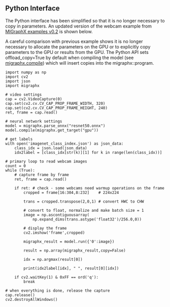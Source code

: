 ## Python Interface
The Python interface has been simplified so that it is no longer necessary to copy in parameters.  An updated version of the webcam example from <a href="https://github.com/ROCmSoftwarePlatform/AMDMIGraphX/wiki/Getting-started:-using-the-new-features-of-MIGraphX-0.2">MIGraphX examples v0.2</a> is shown below.

A careful comparison with previous example shows it is no longer necessary to allocate the parameters on the GPU or to explicitly copy parameters to the GPU or results from the GPU.  The Python API sets offload_copy=True by default when compiling the model (see [migraphx.compile](https://rocmsoftwareplatform.github.io/AMDMIGraphX/doc/html/reference/py.html#migraphx.compile)) which will insert copies into the migraphx::program.
```
import numpy as np
import cv2
import json
import migraphx

# video settings
cap = cv2.VideoCapture(0)
cap.set(cv2.cv.CV_CAP_PROP_FRAME_WIDTH, 320)
cap.set(cv2.cv.CV_CAP_PROP_FRAME_HEIGHT, 240)
ret, frame = cap.read()

# neural network settings
model = migraphx.parse_onnx("resnet50.onnx")
model.compile(migraphx.get_target("gpu"))

# get labels
with open('imagenet_class_index.json') as json_data:
    class_idx = json.load(json_data)
    idx2label = [class_idx[str(k)][1] for k in range(len(class_idx))]

# primary loop to read webcam images
count = 0
while (True):
    # capture frame by frame
    ret, frame = cap.read()

    if ret: # check - some webcams need warmup operations on the frame
        cropped = frame[16:304,8:232]    # 224x224

        trans = cropped.transpose(2,0,1) # convert HWC to CHW

        # convert to float, normalize and make batch size = 1
        image = np.ascontiguousarray(
            np.expand_dims(trans.astype('float32')/256.0,0))

        # display the frame
        cv2.imshow('frame',cropped)

        migraphx_result = model.run({'0':image})

        result = np.array(migraphx_result,copy=False)

        idx = np.argmax(result[0])

        print(idx2label[idx], " ", result[0][idx])

    if cv2.waitKey(1) & 0xFF == ord('q'):
        break

# when everything is done, release the capture
cap.release()
cv2.destroyAllWindows()
```
